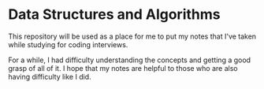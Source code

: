 # Data Structures and Algorithms
This repository will be used as a place for me to put my notes that
I've taken while studying for coding interviews. 

For a while, I had difficulty understanding the concepts and getting
a good grasp of all of it. I hope that my notes are helpful to 
those who are also having difficulty like I did.
